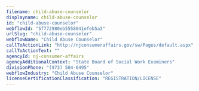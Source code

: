 ```yaml
---
filename: child-abuse-counselor
displayname: child-abuse-counselor
id: "child-abuse-counselor"
webflowId: "5f772980eb5558041efeb5a3"
urlSlug: "child-abuse-counselor"
webflowName: "Child Abuse Counselor"
callToActionLink: "http://njconsumeraffairs.gov/sw/Pages/default.aspx"
callToActionText: ""
agencyId: nj-consumer-affairs
agencyAdditionalContext: "State Board of Social Work Examiners"
divisionPhone: "(973) 504-6495"
webflowIndustry: "Child Abuse Counselor"
licenseCertificationClassification: "REGISTRATION/LICENSE"
---
```

